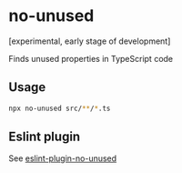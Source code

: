 # no-unused

[experimental, early stage of development]

Finds unused properties in TypeScript code

## Usage

```sh
npx no-unused src/**/*.ts
```


## Eslint plugin

See [eslint-plugin-no-unused](https://www.npmjs.com/package/eslint-plugin-no-unused)
